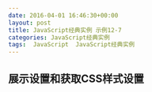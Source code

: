 ```yaml
---
date: 2016-04-01 16:46:30+00:00
layout: post
title: JavaScript经典实例 示例12-7
categories: JavaScript经典实例
tags:  JavaScript  JavaScript经典实例
---
```


展示设置和获取CSS样式设置
----------------

<html>
    <head>
        <title>Changing style</title>
        <meta charset="utf-8" />
        <style type="text/css">
            #elem
            {
                width: 200px;
                background-color: lime;
            }
            
        </style>
        <script type="text/javascript">
            function getStyle(elem, cssprop, cssprop2) {
                
                // IE
                if (elem.currentStyle) {
                    return elem.currentStyle[cssprop];
                
                // 其他浏览器
                } else if (document.defaultView && document.defaultView.getComputedStyle) {
                    return document.defaultView.getComputedStyle(elem, null).getPropertyValue(cssprop2);
                
                // 备用方案
                } else {
                    return null;
                }
                
            }
            
            window.onload = function() {
                
                // 设置和访问样式属性
                var elem = document.getElementById('elem'),
                    color = getStyle(elem, 'backgroundColor', 'background-color');
                
                alert(color); // rgb(0, 255, 0)
                elem.style.width = '500px';
                elem.style.backgroundColor = 'yellow';
                alert(elem.style.width); // 500px
                alert(elem.style.backgroundColor); // yellow
                
                // 数组表示法
                elem.style['fontFamily'] = 'Courier';
                
                // 展示覆盖属性
                var style = elem.getAttribute('style');
                
                alert(style); // 应该显示color: purple; width: 500px; background-color: yellow;
                elem.setAttribute('style', 'height: 100px');
                style = elem.getAttribute('style');
                alert(style); // 现在只显示高度，重置样式
                
                var font = getStyle(elem, 'fontFamily', 'font-family');
                
                alert(font); // 默认的字体
            }
            
        </script>
    </head>
    <body>
        <div id="elem" style="color: purple">
            testing
        </div>
    </body>
</html>

源码如下：

{% highlight html linenos %}
<!DOCTYPE html>
<html>
    <head>
        <title>Changing style</title>
        <meta charset="utf-8" />
        <style type="text/css">
            #elem
            {
                width: 200px;
                background-color: lime;
            }
            
        </style>
        <script type="text/javascript">
            function getStyle(elem, cssprop, cssprop2) {
                
                // IE
                if (elem.currentStyle) {
                    return elem.currentStyle[cssprop];
                
                // 其他浏览器
                } else if (document.defaultView && document.defaultView.getComputedStyle) {
                    return document.defaultView.getComputedStyle(elem, null).getPropertyValue(cssprop2);
                
                // 备用方案
                } else {
                    return null;
                }
                
            }
            
            window.onload = function() {
                
                // 设置和访问样式属性
                var elem = document.getElementById('elem'),
                    color = getStyle(elem, 'backgroundColor', 'background-color');
                
                alert(color); // rgb(0, 255, 0)
                elem.style.width = '500px';
                elem.style.backgroundColor = 'yellow';
                alert(elem.style.width); // 500px
                alert(elem.style.backgroundColor); // yellow
                
                // 数组表示法
                elem.style['fontFamily'] = 'Courier';
                
                // 展示覆盖属性
                var style = elem.getAttribute('style');
                
                alert(style); // 应该显示color: purple; width: 500px; background-color: yellow;
                elem.setAttribute('style', 'height: 100px');
                style = elem.getAttribute('style');
                alert(style); // 现在只显示高度，重置样式
                
                var font = getStyle(elem, 'fontFamily', 'font-family');
                
                alert(font); // 默认的字体
            }
            
        </script>
    </head>
    <body>
        <div id="elem" style="color: purple">
            testing
        </div>
    </body>
</html>
{% endhighlight %}
